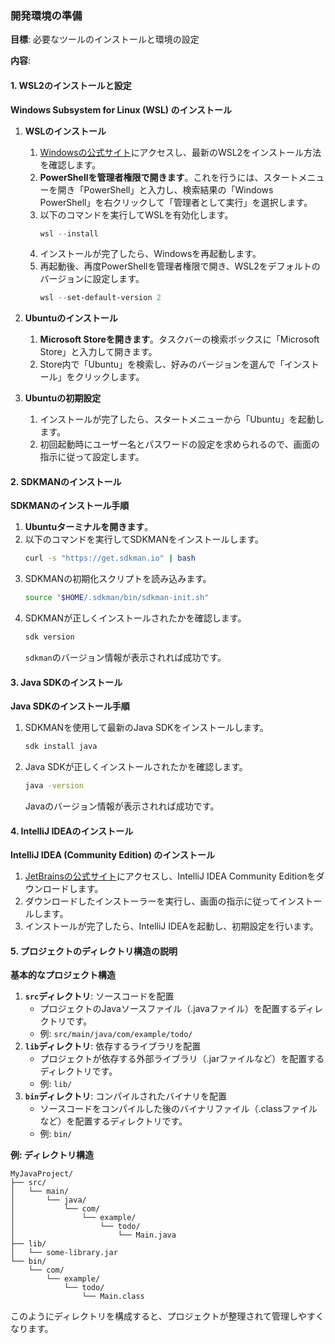 
### 開発環境の準備

**目標**: 必要なツールのインストールと環境の設定

**内容**:

#### 1. WSL2のインストールと設定

**Windows Subsystem for Linux (WSL) のインストール**

1. **WSLのインストール**
   1. [Windowsの公式サイト](https://docs.microsoft.com/en-us/windows/wsl/install)にアクセスし、最新のWSL2をインストール方法を確認します。
   2. **PowerShellを管理者権限で開きます**。これを行うには、スタートメニューを開き「PowerShell」と入力し、検索結果の「Windows PowerShell」を右クリックして「管理者として実行」を選択します。
   3. 以下のコマンドを実行してWSLを有効化します。
      ```powershell
      wsl --install
      ```
   4. インストールが完了したら、Windowsを再起動します。
   5. 再起動後、再度PowerShellを管理者権限で開き、WSL2をデフォルトのバージョンに設定します。
      ```powershell
      wsl --set-default-version 2
      ```

2. **Ubuntuのインストール**
   1. **Microsoft Storeを開きます**。タスクバーの検索ボックスに「Microsoft Store」と入力して開きます。
   2. Store内で「Ubuntu」を検索し、好みのバージョンを選んで「インストール」をクリックします。

3. **Ubuntuの初期設定**
   1. インストールが完了したら、スタートメニューから「Ubuntu」を起動します。
   2. 初回起動時にユーザー名とパスワードの設定を求められるので、画面の指示に従って設定します。

#### 2. SDKMANのインストール

**SDKMANのインストール手順**

1. **Ubuntuターミナルを開きます**。
2. 以下のコマンドを実行してSDKMANをインストールします。
   ```bash
   curl -s "https://get.sdkman.io" | bash
   ```
3. SDKMANの初期化スクリプトを読み込みます。
   ```bash
   source "$HOME/.sdkman/bin/sdkman-init.sh"
   ```
4. SDKMANが正しくインストールされたかを確認します。
   ```bash
   sdk version
   ```
   `sdkman`のバージョン情報が表示されれば成功です。

#### 3. Java SDKのインストール

**Java SDKのインストール手順**

1. SDKMANを使用して最新のJava SDKをインストールします。
   ```bash
   sdk install java
   ```
2. Java SDKが正しくインストールされたかを確認します。
   ```bash
   java -version
   ```
   Javaのバージョン情報が表示されれば成功です。

#### 4. IntelliJ IDEAのインストール

**IntelliJ IDEA (Community Edition) のインストール**

1. [JetBrainsの公式サイト](https://www.jetbrains.com/idea/download/)にアクセスし、IntelliJ IDEA Community Editionをダウンロードします。
2. ダウンロードしたインストーラーを実行し、画面の指示に従ってインストールします。
3. インストールが完了したら、IntelliJ IDEAを起動し、初期設定を行います。

#### 5. プロジェクトのディレクトリ構造の説明

**基本的なプロジェクト構造**

1. **`src`ディレクトリ**: ソースコードを配置
   - プロジェクトのJavaソースファイル（.javaファイル）を配置するディレクトリです。
   - 例: `src/main/java/com/example/todo/`
2. **`lib`ディレクトリ**: 依存するライブラリを配置
   - プロジェクトが依存する外部ライブラリ（.jarファイルなど）を配置するディレクトリです。
   - 例: `lib/`
3. **`bin`ディレクトリ**: コンパイルされたバイナリを配置
   - ソースコードをコンパイルした後のバイナリファイル（.classファイルなど）を配置するディレクトリです。
   - 例: `bin/`

**例: ディレクトリ構造**

```
MyJavaProject/
├── src/
│   └── main/
│       └── java/
│           └── com/
│               └── example/
│                   └── todo/
│                       └── Main.java
├── lib/
│   └── some-library.jar
└── bin/
    └── com/
        └── example/
            └── todo/
                └── Main.class
```

このようにディレクトリを構成すると、プロジェクトが整理されて管理しやすくなります。
